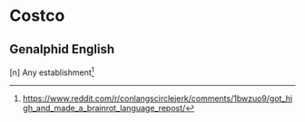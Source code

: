 # Costco
## Genalphid English

[n] Any establishment[^1]

[^1]: <https://www.reddit.com/r/conlangscirclejerk/comments/1bwzuo9/got_high_and_made_a_brainrot_language_repost/>